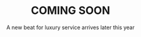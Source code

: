 ---
layout: default
type: project
folder: project1
title: COMING SOON  
subtitle: A new beat for luxury service arrives later this year
tags: UX Lead &#8231; Burberry &#8231; 2016
---